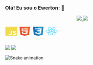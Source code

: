 ### Olá! Eu sou o Ewerton: 👋

<div align="center">
  <a href="https://github.com/oewertonlopes">
  <img height="160em" src="https://github-readme-stats.vercel.app/api?username=oewertonlopes&show_icons=true&theme=dark&include_all_commits=true&count_private=true"/>
  <img height="160em" src="https://github-readme-stats.vercel.app/api/top-langs/?username=oewertonlopes&layout=compact&langs_count=7&theme=dracula"/>
</div>
<div style="display: inline_block"><br>
  <img align="center" alt="Rafa-Js" height="30" width="40" src="https://raw.githubusercontent.com/devicons/devicon/master/icons/javascript/javascript-plain.svg">
  <img align="center" alt="Rafa-HTML" height="30" width="40" src="https://raw.githubusercontent.com/devicons/devicon/master/icons/html5/html5-original.svg">
  <img align="center" alt="Rafa-CSS" height="30" width="40" src="https://raw.githubusercontent.com/devicons/devicon/master/icons/css3/css3-original.svg">
    <img align="center" alt="Rafa-CSS" height="30" width="40" src="https://raw.githubusercontent.com/devicons/devicon/master/icons/react/react-original.svg">
</div>

##

<div> 
  <a href = "mailto:ell.009@hotmail.com"><img src="https://img.shields.io/badge/HOTMAIL-%20-brightgreen" target="_blank"></a>
  <a href="www.linkedin.com/in/oewertonlopes" target="_blank"><img src="https://img.shields.io/badge/LINKEDIN-%20-blue" target="_blank"></a> 
 
  ![Snake animation](https://github.com/oewertonlopes/oewertonlopes/blob/output/github-contribution-grid-snake.svg)

</div>
